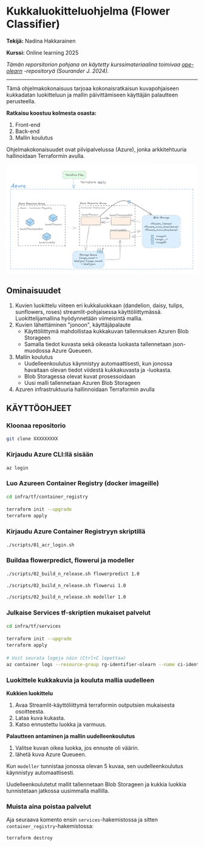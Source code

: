 # Kukkaluokitteluohjelma (Flower Classifier) 

**Tekijä:** Nadina Hakkarainen

**Kurssi:** Online learning 2025

_Tämän reporsitorion pohjana on käytetty kurssimateriaalina toimivaa [ope-olearn](https://repo.kamit.fi/online-learning-2024/ope-olearn) -repositoryä (Sourander J. 2024)._


---

Tämä ohjelmakokonaisuus tarjoaa kokonaisratkaisun kuvapohjaiseen kukkadatan luokitteluun ja mallin päivittämiseen käyttäjän palautteen perusteella. 

**Ratkaisu koostuu kolmesta osasta:** 

1. Front-end
2. Back-end
3. Mallin koulutus

Ohjelmakokonaisuudet ovat pilvipalvelussa (Azure), jonka arkkitehtuuria hallinoidaan Terraformin avulla. 


![arkkitehtuuri](arkkitehtuuri.png)


## Ominaisuudet 

1. Kuvien luokittelu viiteen eri kukkaluokkaan (dandelion, daisy, tulips, sunflowers, roses) streamlit-pohjaisessa käyttöliittymässä. Luokittelijamallina hyödynnetään viimeisintä mallia. 
2. Kuvien lähettäminen "jonoon", käyttäjäpalaute
    - Käyttöliittymä mahdollistaa kukkakuvan tallennuksen Azuren Blob Storageen
    - Samalla tiedot kuvasta sekä oikeasta luokasta tallennetaan json-muodossa Azure Queueen. 
3. Mallin koulutus
    - Uudelleenkoulutus käynnistyy automaattisesti, kun jonossa havaitaan olevan tiedot viidestä kukkakuvasta ja -luokasta. 
    - Blob Storagessa olevat kuvat prosessoidaan
    - Uusi malli tallennetaan Azuren Blob Storageen
4. Azuren infrastruktuuria hallinnoidaan Terraformin avulla


## KÄYTTÖOHJEET

### Kloonaa repositorio

```bash
git clone XXXXXXXXX
```


### Kirjaudu Azure CLI:llä sisään

```bash
az login
```

### Luo Azureen Container Registry (docker imageille)

```bash
cd infra/tf/container_registry

terraform init --upgrade
terraform apply
```

### Kirjaudu Azure Container Registryyn skriptillä

```bash
./scripts/01_acr_login.sh
```

### Buildaa flowerpredict, flowerui ja modeller

```bash
./scripts/02_build_n_release.sh flowerpredict 1.0
```
```bash
./scripts/02_build_n_release.sh flowerui 1.0
```
```bash
./scripts/02_build_n_release.sh modeller 1.0
```

### Julkaise Services tf-skriptien mukaiset palvelut

```bash
cd infra/tf/services

terraform init --upgrade
terraform apply

# Voit seurata logeja näin (Ctrl+C lopettaa)
az container logs --resource-group rg-identifier-olearn --name ci-identifier-olearn --follow
```

### Luokittele kukkakuvia ja kouluta mallia uudelleen

**Kukkien luokittelu**
1. Avaa Streamlit-käyttöliittymä terraformin outputsien mukaisesta osoitteesta. 
2. Lataa kuva kukasta.
3. Katso ennustettu luokka ja varmuus.

**Palautteen antaminen ja mallin uudelleenkoulutus**
1. Valitse kuvan oikea luokka, jos ennuste oli väärin.
2. lähetä kuva Azure Queueen.

Kun `modeller` tunnistaa jonossa olevan 5 kuvaa, sen uudelleenkoulutus käynnistyy automaattisesti. 

Uudelleenkoulutetut mallit tallennetaan Blob Storageen ja kukkia luokkia tunnistetaan jatkossa uusimmalla mallilla. 

### Muista aina poistaa palvelut

Aja seuraava komento ensin `services`-hakemistossa ja sitten `container_registry`-hakemistossa:

```bash
terraform destroy
```

